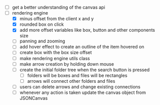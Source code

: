 - [ ] get a better understanding of the canvas api
- [ ] rendering engine
	- [x] minus offset from the client x and y 
	- [x] rounded box on click
	- [x] add more offset variables like box, button and other components size
	- [ ] panning and zooming 
	- [ ] add hover effect to create an outline of the item hovered on
	- [ ] create box with the box size offset
	- [ ] make rendering engine utils class
	- [ ] make arrow creation by holding down mouse
	- [ ] create the initial folder tree when the search button is pressed
		- [ ] folders will be boxes and files will be rectangles
		- [ ] arrows will connect other folders and files
	- [ ] users can delete arrows and change existing connections
	- [ ] whenever any action is taken update the canvas object from JSONCanvas